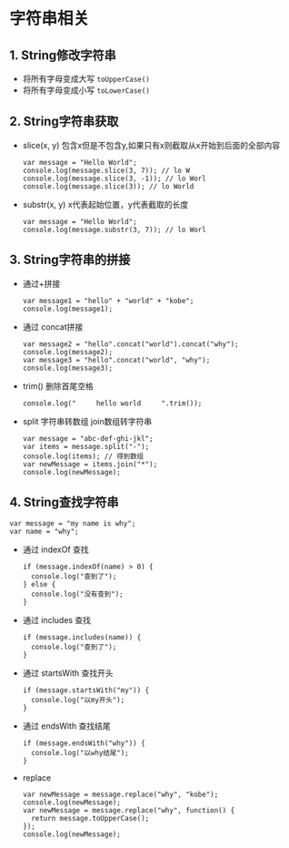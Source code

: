# 字符串相关

## 1. String修改字符串

- 将所有字母变成大写 ```toUpperCase()```
- 将所有字母变成小写 ```toLowerCase()``` 

## 2. String字符串获取

- slice(x, y) 包含x但是不包含y,如果只有x则截取从x开始到后面的全部内容 

  ```
  var message = "Hello World"; 
  console.log(message.slice(3, 7)); // lo W
  console.log(message.slice(3, -1)); // lo Worl
  console.log(message.slice(3)); // lo World
  ```

- substr(x, y) x代表起始位置，y代表截取的长度

  ```
  var message = "Hello World"; 
  console.log(message.substr(3, 7)); // lo Worl
  ```

## 3. String字符串的拼接

- 通过+拼接

  ```
  var message1 = "hello" + "world" + "kobe";
  console.log(message1);
  ```

- 通过 concat拼接

  ```
  var message2 = "hello".concat("world").concat("why");
  console.log(message2);
  var message3 = "hello".concat("world", "why");
  console.log(message3);
  ```

- trim() 删除首尾空格

  ```
  console.log("     hello world     ".trim());
  ```

- split 字符串转数组 join数组转字符串

  ```
  var message = "abc-def-ghi-jkl";
  var items = message.split("-");
  console.log(items); // 得到数组
  var newMessage = items.join("*");
  console.log(newMessage);
  ```

## 4. String查找字符串

```
var message = "my name is why";
var name = "why";
```

- 通过 indexOf 查找

  ```
  if (message.indexOf(name) > 0) {
    console.log("查到了");
  } else {
    console.log("没有查到");
  }
  ```

- 通过 includes 查找

  ```
  if (message.includes(name)) {
    console.log("查到了");
  }
  ```

- 通过 startsWith 查找开头

  ```
  if (message.startsWith("my")) {
    console.log("以my开头");
  }
  ```

- 通过 endsWith 查找结尾

  ```
  if (message.endsWith("why")) {
    console.log("以why结尾");
  }
  ```

- replace

  ```
  var newMessage = message.replace("why", "kobe");
  console.log(newMessage);
  var newMessage = message.replace("why", function() {
    return message.toUpperCase();
  });
  console.log(newMessage);
  ```

  



